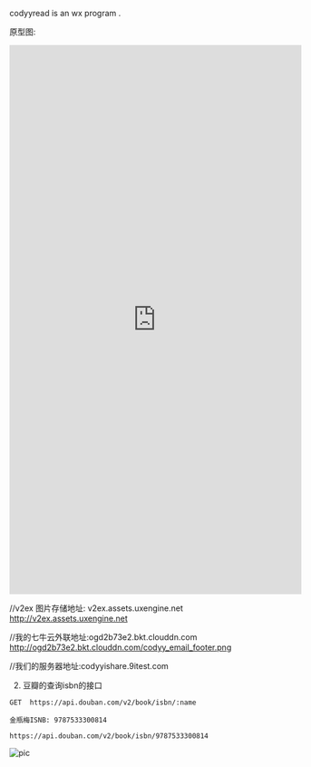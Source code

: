 codyyread is an wx program .


原型图:
<iframe src="https://modao.cc/app/k6dtuK8VrAlfmlAlqlA9vHUqV4sMTK3/embed" width="515" height="968" allowTransparency="true" frameborder="0"></iframe>

//v2ex 图片存储地址: v2ex.assets.uxengine.net
http://v2ex.assets.uxengine.net

//我的七牛云外联地址:ogd2b73e2.bkt.clouddn.com
http://ogd2b73e2.bkt.clouddn.com/codyy_email_footer.png

//我们的服务器地址:codyyishare.9itest.com

2. 豆瓣的查询isbn的接口
  ```
  GET  https://api.douban.com/v2/book/isbn/:name

  金瓶梅ISNB: 9787533300814

  https://api.douban.com/v2/book/isbn/9787533300814

  ```
![pic](http://ogd2b73e2.bkt.clouddn.com/jinpingmei.png)
